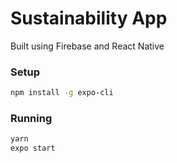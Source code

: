 # Sustainability App

Built using Firebase and React Native

### Setup

```bash
npm install -g expo-cli
```

### Running

```bash
yarn
expo start
```
